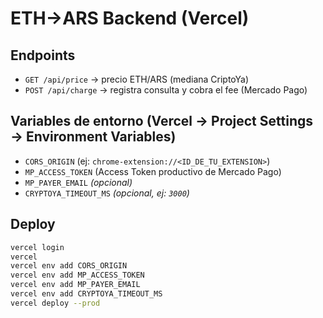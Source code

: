 # ETH→ARS Backend (Vercel)

## Endpoints
- `GET /api/price` → precio ETH/ARS (mediana CriptoYa)
- `POST /api/charge` → registra consulta y cobra el fee (Mercado Pago)

## Variables de entorno (Vercel → Project Settings → Environment Variables)
- `CORS_ORIGIN` (ej: `chrome-extension://<ID_DE_TU_EXTENSION>`)
- `MP_ACCESS_TOKEN` (Access Token productivo de Mercado Pago)
- `MP_PAYER_EMAIL` *(opcional)*
- `CRYPTOYA_TIMEOUT_MS` *(opcional, ej: `3000`)*

## Deploy
```bash
vercel login
vercel
vercel env add CORS_ORIGIN
vercel env add MP_ACCESS_TOKEN
vercel env add MP_PAYER_EMAIL
vercel env add CRYPTOYA_TIMEOUT_MS
vercel deploy --prod
```